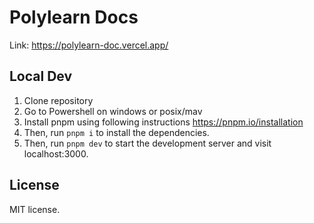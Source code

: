 # Polylearn Docs 

Link: https://polylearn-doc.vercel.app/ 

## Local Dev
1. Clone repository
2. Go to Powershell on windows or posix/mav
3. Install pnpm using following instructions
   https://pnpm.io/installation
4. Then, run `pnpm i` to install the dependencies.
6. Then, run `pnpm dev` to start the development server and visit localhost:3000.

## License

MIT license.
